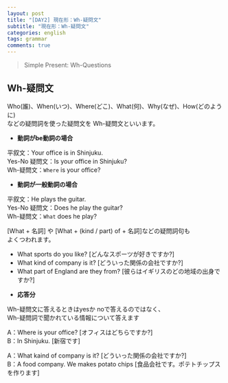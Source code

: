 ```yaml
---
layout: post
title: "[DAY2] 現在形：Wh-疑問文"
subtitle: "現在形：Wh-疑問文"
categories: english
tags: grammar
comments: true
---
```

> Simple Present: Wh-Questions

## Wh-疑問文

Who(誰)、When(いつ)、Where(どこ)、What(何)、Why(なぜ)、How(どのように)  
などの疑問詞を使った疑問文を Wh-疑問文といいます。  


* __動詞がbe動詞の場合__

平叙文：Your office is in Shinjuku.  
Yes-No 疑問文：Is your office in Shinjuku?  
Wh-疑問文：`Where` is your office?  


* __動詞が一般動詞の場合__

平叙文：He plays the guitar.  
Yes-No 疑問文：Does he play the guitar?  
Wh-疑問文：`What` does he play?  
  
[What + 名詞] や [What + (kind / part) of + 名詞]などの疑問詞句も  
よくつわれます。  
  
 - What sports do you like? [どんなスポーツが好きですか?]  
 - What kind of company is it? [どういった関係の会社ですか?]  
 - What part of England are they from? [彼らはイギリスのどの地域の出身ですか?]  


* __応答分__

Wh-疑問文に答えるときはyesか noで答えるのではなく、  
Wh-疑問詞で聞かれている情報について答えます  
  
A：Where is your office?  [オフィスはどちらですか?]  
B：In Shinjuku.  [新宿です]  
  
A：What kaind of company is it?  [どういった関係の会社ですか?]  
B：A food company. We makes potato chips  [食品会社です。ポテトチップスを作ります]  